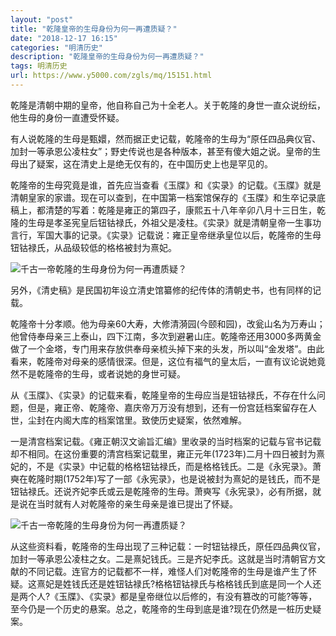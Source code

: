 ```yaml
---
layout: "post"
title: "乾隆皇帝的生母身份为何一再遭质疑？"
date: "2018-12-17 16:15"
categories: "明清历史"
description: "乾隆皇帝的生母身份为何一再遭质疑？"
tags: 明清历史
url: https://www.y5000.com/zgls/mq/15151.html
---
```






乾隆是清朝中期的皇帝，他自称自己为十全老人。关于乾隆的身世一直众说纷纭，他生母的身份一直遭受怀疑。

有人说乾隆的生母是甄嬛，然而据正史记载，乾隆帝的生母为“原任四品典仪官、加封一等承恩公凌柱女”；野史传说也是各种版本，甚至有傻大姐之说。皇帝的生母出了疑案，这在清史上是绝无仅有的，在中国历史上也是罕见的。

乾隆帝的生母究竟是谁，首先应当查看《玉牒》和《实录》的记载。《玉牒》就是清朝皇家的家谱。现在可以查到，在中国第一档案馆保存的《玉牒》和生卒记录底稿上，都清楚的写着：乾隆是雍正的第四子，康熙五十八年辛卯八月十三日生，乾隆的生母是孝圣宪皇后钮钴禄氏，外祖父是凌柱。《实录》就是清朝皇帝一生事功言行，军国大事的记录。《实录》记载说：雍正皇帝继承皇位以后，乾隆帝的生母钮钴禄氏，从品级较低的格格被封为熹妃。

![千古一帝乾隆的生母身份为何一再遭质疑？](/uploads/allimg/170227/6-1F22G313454D.JPG)

另外，《清史稿》是民国初年设立清史馆纂修的纪传体的清朝史书，也有同样的记载。

乾隆帝十分孝顺。他为母亲60大寿，大修清漪园(今颐和园)，改瓮山名为万寿山；他曾侍奉母亲三上泰山，四下江南，多次到避暑山庄。乾隆帝还用3000多两黄金做了一个金塔，专门用来存放供奉母亲梳头掉下来的头发，所以叫“金发塔”。由此看来，乾隆帝对母亲的感情很深。但是，这位有福气的皇太后，一直有议论说她竟然不是乾隆帝的生母，或者说她的身世可疑。

从《玉牒》、《实录》的记载来看，乾隆皇帝的生母应当是钮钴禄氏，不存在什么问题，但是，雍正帝、乾隆帝、嘉庆帝万万没有想到，还有一份宫廷档案留存在人世，尘封在内阁大库的档案馆里。致使历史疑案，依然难解。

一是清宫档案记载。《雍正朝汉文谕旨汇编》里收录的当时档案的记载与官书记载却不相同。在这份重要的清宫档案记载里，雍正元年(1723年)二月十四日被封为熹妃的，不是《实录》中记载的格格钮钴禄氏，而是格格钱氏。二是《永宪录》。萧奭在乾隆时期(1752年)写了一部《永宪录》，也是说被封为熹妃的是钱氏，而不是钮钴禄氏。还说齐妃李氏或云是乾隆帝的生母。萧奭写《永宪录》，必有所据，就是说在当时就有人对乾隆帝的亲生母亲是谁已提出了怀疑。

![千古一帝乾隆的生母身份为何一再遭质疑？](/uploads/allimg/170227/6-1F22G3142K91.JPG)

从这些资料看，乾隆帝的生母出现了三种记载：一时钮钴禄氏，原任四品典仪官，加封一等承恩公凌柱之女。二是熹妃钱氏。三是齐妃李氏。这就是当时清朝官方文献的不同记载。连官方的记载都不一样，难怪人们对乾隆帝的生母是谁产生了怀疑。这熹妃是姓钱氏还是姓钮钴禄氏?格格钮钴禄氏与格格钱氏到底是同一个人还是两个人?《玉牒》、《实录》都是皇帝继位以后修的，有没有篡改的可能?等等，至今仍是一个历史的悬案。总之，乾隆帝的生母到底是谁?现在仍然是一桩历史疑案。

